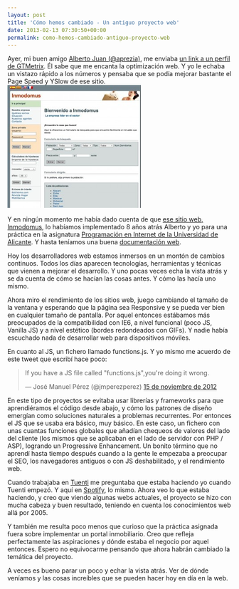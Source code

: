 ```yaml
---
layout: post
title: 'Cómo hemos cambiado - Un antiguo proyecto web'
date: 2013-02-13 07:30:50+00:00
permalink: como-hemos-cambiado-antiguo-proyecto-web
---
```

Ayer, mi buen amigo [Alberto Juan (@aprezia)](https://twitter.com/Aprezia), me enviaba [un link a un perfil de GTMetrix](http://gtmetrix.com/reports/82.165.143.130/L2CqUhX8). Él sabe que me encanta la optimización web. Y yo le echaba un vistazo rápido a los números y pensaba que se podía mejorar bastante el Page Speed y YSlow de ese sitio.
[![Captura de pantalla del proyecto Inmodomus](/assets/images/posts/inmodomus-300x276.jpg)](/assets/images/posts/inmodomus.jpg)
<!-- more -->
Y en ningún momento me había dado cuenta de que [ese sitio web, Inmodomus](http://82.165.143.130:2005/publico/), lo habíamos implementado 8 años atrás Alberto y yo para una práctica en la asignatura [Programación en Internet de la Universidad de Alicante](http://gplsi.dlsi.ua.es/asignaturas/pi/). Y hasta teníamos una buena [documentación web](http://82.165.143.130:2005/documentacion/).

Hoy los desarrolladores web estamos inmersos en un montón de cambios continuos. Todos los días aparecen tecnologías, herramientas y técnicas que vienen a mejorar el desarrollo. Y uno pocas veces echa la vista atrás y se da cuenta de cómo se hacían las cosas antes. Y cómo las hacía uno mismo.

Ahora miro el rendimiento de los sitios web, juego cambiando el tamaño de la ventana y esperando que la página sea Responsive y se pueda ver bien en cualquier tamaño de pantalla. Por aquel entonces estábamos más preocupados de la compatibilidad con IE6, a nivel funcional (poco JS, Vanilla JS) y a nivel estético (bordes redondeados con GIFs). Y nadie había escuchado nada de desarrollar web para dispositivos móviles.

En cuanto al JS, un fichero llamado functions.js. Y yo mismo me acuerdo de este tweet que escribí hace poco:
<blockquote class="twitter-tweet" lang="es"><p>If you have a JS file called "functions.js",you're doing it wrong.</p>&mdash; José Manuel Pérez (@jmperezperez) <a href="https://twitter.com/jmperezperez/status/269063474808770560">15 de noviembre de 2012</a></blockquote>
<script async src="//platform.twitter.com/widgets.js" charset="utf-8"></script>

En este tipo de proyectos se evitaba usar librerías y frameworks para que aprendiéramos el código desde abajo, y cómo los patrones de diseño emergían como soluciones naturales a problemas recurrentes. Por entonces el JS que se usaba era básico, muy básico. En este caso, un fichero con unas cuantas funciones globales que añadían chequeos de valores del lado del cliente (los mismos que se aplicaban en el lado de servidor con PHP / ASP), logrando un Progressive Enhancement. Un bonito término que no aprendí hasta tiempo después cuando a la gente le empezaba a preocupar el SEO, los navegadores antiguos o con JS deshabilitado, y el rendimiento web.

Cuando trabajaba en [Tuenti](http://tuenti.com) me preguntaba que estaba haciendo yo cuando Tuenti empezó. Y aquí en [Spotify](http://spotify.com), lo mismo. Ahora veo lo que estaba haciendo, y creo que viendo algunas webs actuales, el proyecto se hizo con mucha cabeza y buen resultado, teniendo en cuenta los conocimientos web allá por 2005.

Y también me resulta poco menos que curioso que la práctica asignada fuera sobre implementar un portal inmobiliario. Creo que refleja perfectamente las aspiraciones y dónde estaba el negocio por aquel entonces. Espero no equivocarme pensando que ahora habrán cambiado la temática del proyecto.

A veces es bueno parar un poco y echar la vista atrás. Ver de dónde veníamos y las cosas increíbles que se pueden hacer hoy en día en la web.
